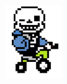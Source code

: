 <div align="center">
  <style>
    img
  {
    height:200px;
  }
  </style>
  <img  src="sans.png" alt="sans su un triciclo wohohohohohohh." />
</div>
